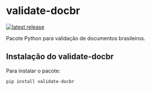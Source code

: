 # validate-docbr

<a href="https://pypi.org/project/validate-docbr/">
  <img src="https://img.shields.io/pypi/v/validate-docbr.svg" alt="latest release" />
</a>

Pacote Python para validação de documentos brasileiros.

## Instalação do validate-docbr

Para instalar o pacote:

```bash
pip install validate-docbr
```
